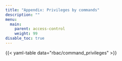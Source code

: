 ```yaml
---
title: "Appendix: Privileges by commands"
description: ""
menu:
  main:
    parent: access-control
    weight: 99
disable_toc: true
---
```


{{< yaml-table data="rbac/command_privileges" >}}
